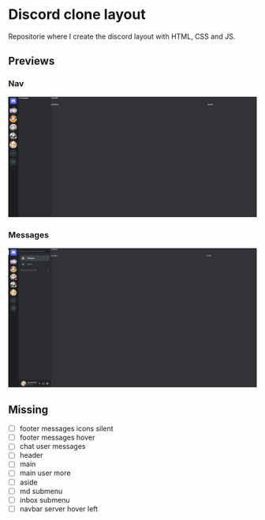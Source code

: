 # Discord clone layout

Repositorie where I create the discord layout with HTML, CSS and JS.

## Previews

### Nav

![Discord layout nav preview](./previews-gh/discord-layout-nav.png)

### Messages

![Discord layout messages preview](./previews-gh/discord-layout-messages.png)

## Missing

* [ ] footer messages icons silent
* [ ] footer messages hover
* [ ] chat user messages
* [ ] header
* [ ] main
* [ ] main user more
* [ ] aside
* [ ] md submenu
* [ ] inbox submenu
* [ ] navbar server hover left
